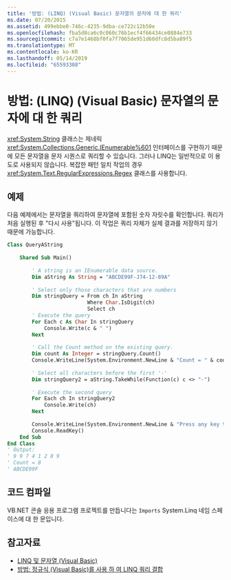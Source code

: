 ```yaml
---
title: '방법: (LINQ) (Visual Basic) 문자열의 문자에 대 한 쿼리'
ms.date: 07/20/2015
ms.assetid: 499ebbe0-746c-4235-9dba-ce722c12b50e
ms.openlocfilehash: fba5d8ca6c0c060c76b1ecf4f66434ce0884e733
ms.sourcegitcommit: c7a7e1468bf0fa7f7065de951d60dfc8d5ba89f5
ms.translationtype: MT
ms.contentlocale: ko-KR
ms.lasthandoff: 05/14/2019
ms.locfileid: "65593308"
---
```

# <a name="how-to-query-for-characters-in-a-string-linq-visual-basic"></a>방법: (LINQ) (Visual Basic) 문자열의 문자에 대 한 쿼리
<xref:System.String> 클래스는 제네릭 <xref:System.Collections.Generic.IEnumerable%601> 인터페이스를 구현하기 때문에 모든 문자열을 문자 시퀀스로 쿼리할 수 있습니다. 그러나 LINQ는 일반적으로 이 용도로 사용되지 않습니다. 복잡한 패턴 일치 작업의 경우 <xref:System.Text.RegularExpressions.Regex> 클래스를 사용합니다.  
  
## <a name="example"></a>예제  
 다음 예제에서는 문자열을 쿼리하여 문자열에 포함된 숫자 자릿수를 확인합니다. 쿼리가 처음 실행된 후 "다시 사용"됩니다. 이 작업은 쿼리 자체가 실제 결과를 저장하지 않기 때문에 가능합니다.  
  
```vb  
Class QueryAString  
  
    Shared Sub Main()  
  
        ' A string is an IEnumerable data source.  
        Dim aString As String = "ABCDE99F-J74-12-89A"  
  
        ' Select only those characters that are numbers  
        Dim stringQuery = From ch In aString   
                          Where Char.IsDigit(ch)   
                          Select ch  
        ' Execute the query  
        For Each c As Char In stringQuery  
            Console.Write(c & " ")  
        Next  
  
        ' Call the Count method on the existing query.  
        Dim count As Integer = stringQuery.Count()  
        Console.WriteLine(System.Environment.NewLine & "Count = " & count)  
  
        ' Select all characters before the first '-'  
        Dim stringQuery2 = aString.TakeWhile(Function(c) c <> "-")  
  
        ' Execute the second query  
        For Each ch In stringQuery2  
            Console.Write(ch)  
        Next  
  
        Console.WriteLine(System.Environment.NewLine & "Press any key to exit")  
        Console.ReadKey()  
    End Sub  
End Class  
' Output:  
' 9 9 7 4 1 2 8 9   
' Count = 8  
' ABCDE99F  
```  
  
## <a name="compiling-the-code"></a>코드 컴파일  
VB.NET 콘솔 응용 프로그램 프로젝트를 만듭니다는 `Imports` System.Linq 네임 스페이스에 대 한 문입니다.
  
## <a name="see-also"></a>참고자료

- [LINQ 및 문자열 (Visual Basic)](../../../../visual-basic/programming-guide/concepts/linq/linq-and-strings.md)
- [방법: 정규식 (Visual Basic)를 사용 하 여 LINQ 쿼리 결합](../../../../visual-basic/programming-guide/concepts/linq/how-to-combine-linq-queries-with-regular-expressions.md)

